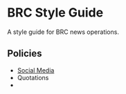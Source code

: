 # BRC Style Guide
A style guide for BRC news operations.





## Policies

- [Social Media](https://github.com/broadcastcorp/styleguide/blob/master/socialmedia.md)
- Quotations
- ​

